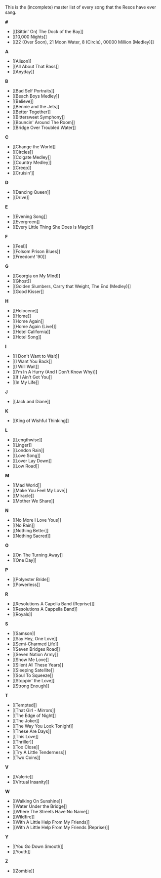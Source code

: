 
This is the (incomplete) master list of every song that the Resos have ever sang.

**#**
- [[(Sittin' On) The Dock of the Bay]]
- [[10,000 Nights]]
-  [[22 (Over Soon), 21 Moon Water, 8 (Circle), 00000 Million (Medley)]]

**A**


- [[Alison]]
- [[All About That Bass]]
- [[Anyday]]

**B**

- [[Bad Self Portraits]]
- [[Beach Boys Medley]]
- [[Believe]]
- [[Bennie and the Jets]]
- [[Better Together]]
- [[Bittersweet Symphony]]
- [[Bouncin' Around The Room]]
- [[Bridge Over Troubled Water]]

**C**

- [[Change the World]]
- [[Circles]]
- [[Colgate Medley]]
- [[Country Medley]]
- [[Creep]]
- [[Cruisin']]

**D**

- [[Dancing Queen]]
- [[Drive]]

**E**

- [[Evening Song]]
- [[Evergreen]]
- [[Every Little Thing She Does Is Magic]]

**F**

- [[Feel]]
- [[Folsom Prison Blues]]
- [[Freedom! '90]]

**G**

- [[Georgia on My Mind]]
- [[Ghost]]
- [[Golden Slumbers, Carry that Weight, The End (Medley)]]
- [[Good Kisser]]

**H**

- [[Holocene]]
- [[Home]]
- [[Home Again]]
- [[Home Again (Live)]]
- [[Hotel California]]
- [[Hotel Song]]

**I**

-  [[I Don't Want to Wait]]
- [[I Want You Back]]
- [[I Will Wait]]
- [[I'm In A Hurry (And I Don't Know Why)]]
- [[If I Ain't Got You]]
- [[In My Life]]

**J**

-  [[Jack and Diane]]

**K**

-  [[King of Wishful Thinking]]

**L**

- [[Lengthwise]]
- [[Linger]]
- [[London Rain]]
- [[Love Song]]
- [[Lover Lay Down]]
- [[Low Road]]

**M**

- [[Mad World]]
- [[Make You Feel My Love]]
- [[Miracle]]
- [[Mother We Share]]

**N**

- [[No More I Love Yous]]
- [[No Rain]]
- [[Nothing Better]]
- [[Nothing Sacred]]

**O**

- [[On The Turning Away]]
- [[One Day]]

**P**
- [[Polyester Bride]]
- [[Powerless]]

**R**

- [[Resolutions A Capella Band (Reprise)]]
- [[Resolutions A Cappella Band]]
- [[Royals]]

**S**

- [[Samson]]
- [[Say Hey, One Love]]
- [[Semi-Charmed Life]]
- [[Seven Bridges Road]]
- [[Seven Nation Army]]
- [[Show Me Love]]
- [[Silent All These Years]]
- [[Sleeping Satellite]]
- [[Soul To Squeeze]]
- [[Stoppin' the Love]]
- [[Strong Enough]]

**T**

- [[Tempted]]
- [[That Girl - Mirrors]]
- [[The Edge of Night]]
- [[The Joker]]
- [[The Way You Look Tonight]]
- [[These Are Days]]
- [[This Love]]
- [[Thriller]]
- [[Too Close]]
- [[Try A Little Tenderness]]
- [[Two Coins]]

**V**

- [[Valerie]]
- [[Virtual Insanity]]

**W**

- [[Walking On Sunshine]]
- [[Water Under the Bridge]]
- [[Where The Streets Have No Name]]
- [[Wildfire]]
- [[With A Little Help From My Friends]]
- [[With A Little Help From My Friends (Reprise)]]

**Y**

- [[You Go Down Smooth]]
- [[Youth]]

**Z**

- [[Zombie]]
